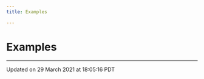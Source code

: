 ```yaml
---
title: Examples

---
```

# Examples







-------------------------------

Updated on 29 March 2021 at 18:05:16 PDT
